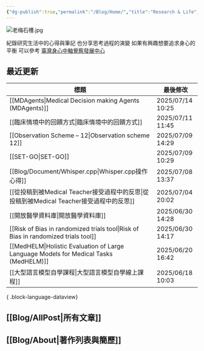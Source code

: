 ```yaml
---
{"dg-publish":true,"permalink":"/Blog/Home/","title":"Research & Life","contentClasses":"cards","tags":["blog","gardenEntry"],"created":"2023-02-16T00:00:00.000Z","updated":"2024-05-17T10:41"}
---
```



![老梅石槽.jpg](/img/user/Blog/images/%E8%80%81%E6%A2%85%E7%9F%B3%E6%A7%BD.jpg)

紀錄研究生活中的心得與筆記
也分享思考過程的演變
如果有興趣想要追求身心的平衡
可以參考 [臺灣身心中軸覺察發展中心](https://bmaa.tw)

## 最近更新

| 標題                                                                                       | 最後修改              |
| ---------------------------------------------------------------------------------------- | ----------------- |
| [[MDAgents\|Medical Decision making Agents (MDAgents)]]                               | 2025/07/14  10:25 |
| [[臨床情境中的回饋方式\|臨床情境中的回饋方式]]                                                            | 2025/07/11  11:45 |
| [[Observation Scheme – 12\|Observation scheme 12]]                                    | 2025/07/09  14:29 |
| [[SET-GO\|SET-GO]]                                                                    | 2025/07/09  10:29 |
| [[Blog/Document/Whisper.cpp\|Whisper.cpp操作心得]]                                        | 2025/07/08  13:37 |
| [[從投稿到被Medical Teacher接受過程中的反思\|從投稿到被Medical Teacher接受過程中的反思]]                        | 2025/07/04  20:02 |
| [[開放醫學資料庫\|開放醫學資料庫]]                                                                  | 2025/06/30  14:28 |
| [[Risk of Bias in randomized trials tool\|Risk of Bias in randomized trials tool]]    | 2025/06/30  14:17 |
| [[MedHELM\|Holistic Evaluation of Large Language Models for Medical Tasks (MedHELM)]] | 2025/06/20  16:42 |
| [[大型語言模型自學課程\|大型語言模型自學線上課程]]                                                          | 2025/06/18  10:03 |

{ .block-language-dataview}

## [[Blog/AllPost\|所有文章]]

## [[Blog/About\|著作列表與簡歷]]
